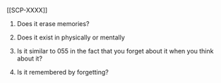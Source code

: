 [[SCP-XXXX]]
1. Does it erase memories?
    
2. Does it exist in physically or mentally
    
3. Is it similar to 055 in the fact that you forget about it when you think about it?
    
4. Is it remembered by forgetting?
    